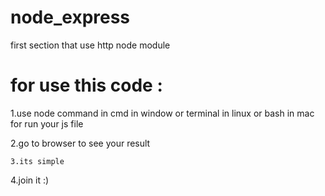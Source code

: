 # node_express

first section that use http node module 

# for use this code :

  1.use node command in cmd in window  or terminal in linux  or  bash in mac for run your js file 
  
  2.go to browser to see your result
  
 	3.its simple 
  
  4.join it :)
  
